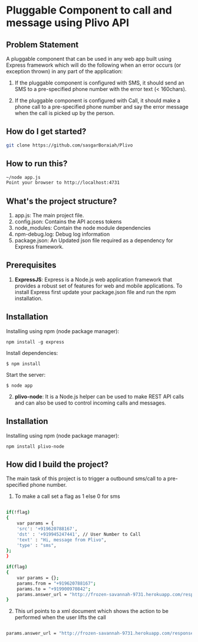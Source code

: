 # Pluggable Component to call and message using Plivo API

## Problem Statement

A pluggable component that can be used in any web app built using Express framework which will do the following when an error occurs (or exception thrown) in any part of the application:

1. If the pluggable component is configured with SMS, it should send an SMS to a pre-specified phone number with the error text (< 160chars).


2. If the pluggable component is configured with Call, it should make a phone call to a pre-specified phone number and say the error message when the call is picked up by the person.

## How do I get started?


```sh
git clone https://github.com/sasgarBoraiah/Plivo
```

## How to run this?

```sh
~/node app.js
Point your browser to http://localhost:4731
```
## What's the project structure?

1. app.js: The main project file.
1. config.json: Contains the API access tokens
1. node_modules: Contain the node module dependencies
1. npm-debug.log: Debug log information
1. package.json: An Updated json file required as a dependency for Express framework.

## Prerequisites

1. **ExpressJS**: Express is a Node.js web application framework that provides a robust set of features for web and mobile applications.
To install Express first update your package.json file and run the npm installation.

Installation
---------------
Installing using npm (node package manager):
~~~~~~~~~~~~~~~~~~~~~~~~~~~~~~~~~~~~~~~~~~~
npm install -g express
~~~~~~~~~~~~~~~~~~~~~~~~~~~~~~~~~~~~~~~~~~~

 Install dependencies:

    $ npm install

 Start the server:

    $ node app


2. **plivo-node**: It is a Node.js helper can be used to make REST API calls and can also be used to control incoming calls and messages.

Installation
---------------
Installing using npm (node package manager):
~~~~~~~~~~~~~~~~~~~~~~~~~~~~~~~~~~~~~~~~~~~
npm install plivo-node
~~~~~~~~~~~~~~~~~~~~~~~~~~~~~~~~~~~~~~~~~~~


## How did I build the project?

The main task of this project is to trigger a outbound sms/call to a pre-specified phone number.

1. To make a call set a flag as 1 else 0 for sms

```sh

if(!flag)
{
	var params = {
    'src': '+919620788167',
    'dst' : '+919945247441', // User Number to Call
    'text' : "Hi, message from Plivo",
    'type' : "sms",
};
}

if(flag)
{
	var params = {};
	params.from = "+919620788167";
	params.to = "+919900970842";
	params.answer_url = "http://frozen-savannah-9731.herokuapp.com/response/speak/";
}

```
2. 	This url points to a xml document which shows the action to be performed when the user lifts the call

```sh

params.answer_url = "http://frozen-savannah-9731.herokuapp.com/response/speak/";

```
